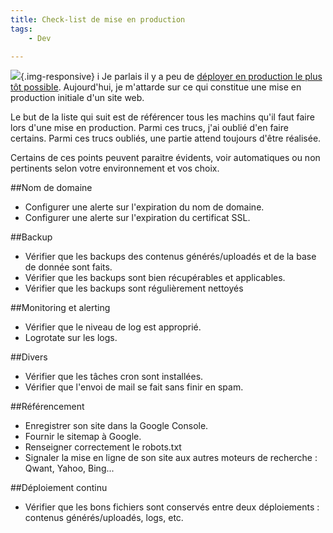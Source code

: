 ```yaml
---
title: Check-list de mise en production
tags:
    - Dev

---
```


![](/images/deploy-meme.jpeg){.img-responsive}
i
Je parlais il y a peu de [déployer en production le plus tôt possible](). Aujourd'hui, je m'attarde sur ce qui constitue une mise en production initiale d'un site web.

<!--more-->

Le but de la liste qui suit est de référencer tous les machins qu'il faut faire lors d'une mise en production. Parmi ces trucs, j'ai oublié d'en faire certains. Parmi ces trucs oubliés, une partie attend toujours d'être réalisée.

Certains de ces points peuvent paraitre évidents, voir automatiques ou non pertinents selon votre environnement et vos choix.

##Nom de domaine

* Configurer une alerte sur l'expiration du nom de domaine.
* Configurer une alerte sur l'expiration du certificat SSL.

##Backup

* Vérifier que les backups des contenus générés/uploadés et de la base de donnée sont faits.
* Vérifier que les backups sont bien récupérables et applicables.
* Vérifier que les backups sont régulièrement nettoyés

##Monitoring et alerting

* Vérifier que le niveau de log est approprié.
* Logrotate sur les logs.

##Divers

* Vérifier que les tâches cron sont installées.
* Vérifier que l'envoi de mail se fait sans finir en spam.

##Référencement

* Enregistrer son site dans la Google Console.
* Fournir le sitemap à Google.
* Renseigner correctement le robots.txt
* Signaler la mise en ligne de son site aux autres moteurs de recherche : Qwant, Yahoo, Bing...

##Déploiement continu

* Vérifier que les bons fichiers sont conservés entre deux déploiements : contenus générés/uploadés, logs, etc.
